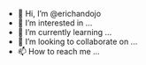 - 👋 Hi, I’m @erichandojo
- 👀 I’m interested in ...
- 🌱 I’m currently learning ...
- 💞️ I’m looking to collaborate on ...
- 📫 How to reach me ...

<!---
erichandojo/erichandojo is a ✨ special ✨ repository because its `README.md` (this file) appears on your GitHub profile.
You can click the Preview link to take a look at your changes.
--->
